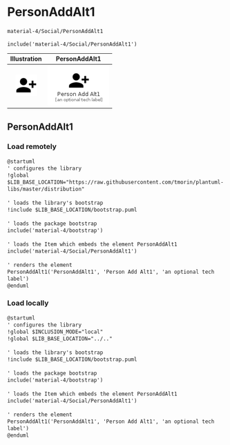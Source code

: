 # PersonAddAlt1


```text
material-4/Social/PersonAddAlt1
```

```text
include('material-4/Social/PersonAddAlt1')
```



| Illustration | PersonAddAlt1 |
| :---: | :---: |
| ![illustration for Illustration](../../material-4/Social/PersonAddAlt1.png) | ![illustration for PersonAddAlt1](../../material-4/Social/PersonAddAlt1.Local.png) |




## PersonAddAlt1

### Load remotely
```plantuml
@startuml
' configures the library
!global $LIB_BASE_LOCATION="https://raw.githubusercontent.com/tmorin/plantuml-libs/master/distribution"

' loads the library's bootstrap
!include $LIB_BASE_LOCATION/bootstrap.puml

' loads the package bootstrap
include('material-4/bootstrap')

' loads the Item which embeds the element PersonAddAlt1
include('material-4/Social/PersonAddAlt1')

' renders the element
PersonAddAlt1('PersonAddAlt1', 'Person Add Alt1', 'an optional tech label')
@enduml
```

### Load locally
```plantuml
@startuml
' configures the library
!global $INCLUSION_MODE="local"
!global $LIB_BASE_LOCATION="../.."

' loads the library's bootstrap
!include $LIB_BASE_LOCATION/bootstrap.puml

' loads the package bootstrap
include('material-4/bootstrap')

' loads the Item which embeds the element PersonAddAlt1
include('material-4/Social/PersonAddAlt1')

' renders the element
PersonAddAlt1('PersonAddAlt1', 'Person Add Alt1', 'an optional tech label')
@enduml
```

